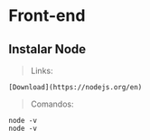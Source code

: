 # Front-end

## Instalar Node

> Links:

```
[Download](https://nodejs.org/en)
```

> Comandos:

```
node -v
node -v
```